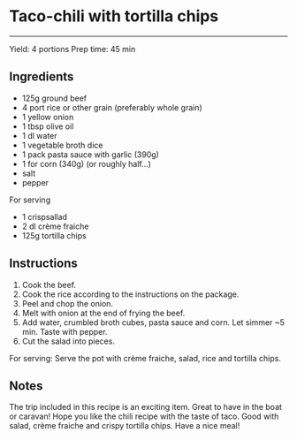 # Taco-chili with tortilla chips
---
Yield: 4 portions
Prep time: 45 min

## Ingredients
- 125g ground beef
- 4 port rice or other grain (preferably whole grain)
- 1 yellow onion
- 1 tbsp olive oil
- 1 dl water
- 1 vegetable broth dice
- 1 pack pasta sauce with garlic (390g)
- 1 for corn (340g) (or roughly half...)
- salt
- pepper

For serving
- 1 crispsallad
- 2 dl crème fraiche
- 125g tortilla chips

## Instructions
1. Cook the beef.
2. Cook the rice according to the instructions on the package.
3. Peel and chop the onion.
4. Melt with onion at the end of frying the beef.
5. Add water, crumbled broth cubes, pasta sauce and corn. Let simmer ~5 min. Taste with pepper.
6. Cut the salad into pieces.

For serving: Serve the pot with crème fraiche, salad, rice and tortilla chips.

## Notes

The trip included in this recipe is an exciting item. Great to have in the boat or caravan! Hope you like the chili recipe with the taste of taco. Good with salad, crème fraiche and crispy tortilla chips. Have a nice meal!
